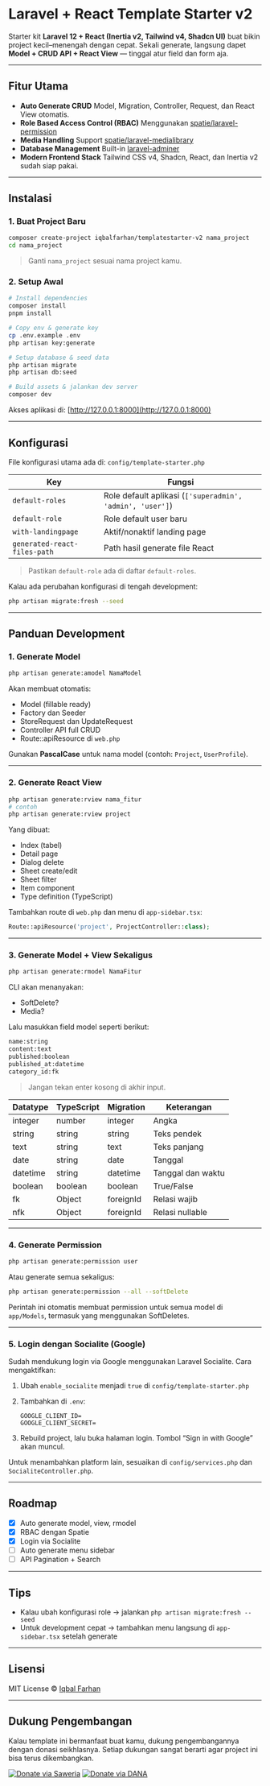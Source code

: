 # Laravel + React Template Starter v2

Starter kit **Laravel 12 + React (Inertia v2, Tailwind v4, Shadcn UI)** buat bikin project kecil–menengah dengan cepat.
Sekali generate, langsung dapet **Model + CRUD API + React View** — tinggal atur field dan form aja.

---

## Fitur Utama

- **Auto Generate CRUD**
  Model, Migration, Controller, Request, dan React View otomatis.
- **Role Based Access Control (RBAC)**
  Menggunakan [spatie/laravel-permission](https://spatie.be/docs/laravel-permission/v6/introduction)
- **Media Handling**
  Support [spatie/laravel-medialibrary](https://spatie.be/docs/laravel-medialibrary/v11/introduction)
- **Database Management**
  Built-in [laravel-adminer](https://github.com/onecentlin/laravel-adminer)
- **Modern Frontend Stack**
  Tailwind CSS v4, Shadcn, React, dan Inertia v2 sudah siap pakai.

---

## Instalasi

### 1. Buat Project Baru

```bash
composer create-project iqbalfarhan/templatestarter-v2 nama_project
cd nama_project
```

> Ganti `nama_project` sesuai nama project kamu.

### 2. Setup Awal

```bash
# Install dependencies
composer install
pnpm install

# Copy env & generate key
cp .env.example .env
php artisan key:generate

# Setup database & seed data
php artisan migrate
php artisan db:seed

# Build assets & jalankan dev server
composer dev
```

Akses aplikasi di: [http://127.0.0.1:8000](http://127.0.0.1:8000)

---

## Konfigurasi

File konfigurasi utama ada di: `config/template-starter.php`

| Key                          | Fungsi                                                    |
| ---------------------------- | --------------------------------------------------------- |
| `default-roles`              | Role default aplikasi (`['superadmin', 'admin', 'user']`) |
| `default-role`               | Role default user baru                                    |
| `with-landingpage`           | Aktif/nonaktif landing page                               |
| `generated-react-files-path` | Path hasil generate file React                            |

> Pastikan `default-role` ada di daftar `default-roles`.

Kalau ada perubahan konfigurasi di tengah development:

```bash
php artisan migrate:fresh --seed
```

---

## Panduan Development

### 1. Generate Model

```bash
php artisan generate:amodel NamaModel
```

Akan membuat otomatis:

- Model (fillable ready)
- Factory dan Seeder
- StoreRequest dan UpdateRequest
- Controller API full CRUD
- Route::apiResource di `web.php`

Gunakan **PascalCase** untuk nama model (contoh: `Project`, `UserProfile`).

---

### 2. Generate React View

```bash
php artisan generate:rview nama_fitur
# contoh
php artisan generate:rview project
```

Yang dibuat:

- Index (tabel)
- Detail page
- Dialog delete
- Sheet create/edit
- Sheet filter
- Item component
- Type definition (TypeScript)

Tambahkan route di `web.php` dan menu di `app-sidebar.tsx`:

```php
Route::apiResource('project', ProjectController::class);
```

---

### 3. Generate Model + View Sekaligus

```bash
php artisan generate:rmodel NamaFitur
```

CLI akan menanyakan:

- SoftDelete?
- Media?

Lalu masukkan field model seperti berikut:

```txt
name:string
content:text
published:boolean
published_at:datetime
category_id:fk
```

> Jangan tekan enter kosong di akhir input.

| Datatype | TypeScript | Migration | Keterangan        |
| -------- | ---------- | --------- | ----------------- |
| integer  | number     | integer   | Angka             |
| string   | string     | string    | Teks pendek       |
| text     | string     | text      | Teks panjang      |
| date     | string     | date      | Tanggal           |
| datetime | string     | datetime  | Tanggal dan waktu |
| boolean  | boolean    | boolean   | True/False        |
| fk       | Object     | foreignId | Relasi wajib      |
| nfk      | Object     | foreignId | Relasi nullable   |

---

### 4. Generate Permission

```bash
php artisan generate:permission user
```

Atau generate semua sekaligus:

```bash
php artisan generate:permission --all --softDelete
```

Perintah ini otomatis membuat permission untuk semua model di `app/Models`, termasuk yang menggunakan SoftDeletes.

---

### 5. Login dengan Socialite (Google)

Sudah mendukung login via Google menggunakan Laravel Socialite.
Cara mengaktifkan:

1. Ubah `enable_socialite` menjadi `true` di `config/template-starter.php`
2. Tambahkan di `.env`:

   ```env
   GOOGLE_CLIENT_ID=
   GOOGLE_CLIENT_SECRET=
   ```

3. Rebuild project, lalu buka halaman login. Tombol “Sign in with Google” akan muncul.

Untuk menambahkan platform lain, sesuaikan di `config/services.php` dan `SocialiteController.php`.

---

## Roadmap

- [x] Auto generate model, view, rmodel
- [x] RBAC dengan Spatie
- [x] Login via Socialite
- [ ] Auto generate menu sidebar
- [ ] API Pagination + Search

---

## Tips

- Kalau ubah konfigurasi role → jalankan `php artisan migrate:fresh --seed`
- Untuk development cepat → tambahkan menu langsung di `app-sidebar.tsx` setelah generate

---

## Lisensi

MIT License © [Iqbal Farhan](https://github.com/iqbalfarhan)

---

## Dukung Pengembangan

Kalau template ini bermanfaat buat kamu, dukung pengembangannya dengan donasi seikhlasnya.
Setiap dukungan sangat berarti agar project ini bisa terus dikembangkan.

[![Donate via Saweria](https://img.shields.io/badge/Donate-Saweria-yellow?style=for-the-badge)](https://saweria.co/iqbalfarhan08)
[![Donate via DANA](https://img.shields.io/badge/Donate-DANA-blue?style=for-the-badge)](https://link.dana.id/minta?full_url=https://qr.dana.id/v1/281012012022050160996242)
